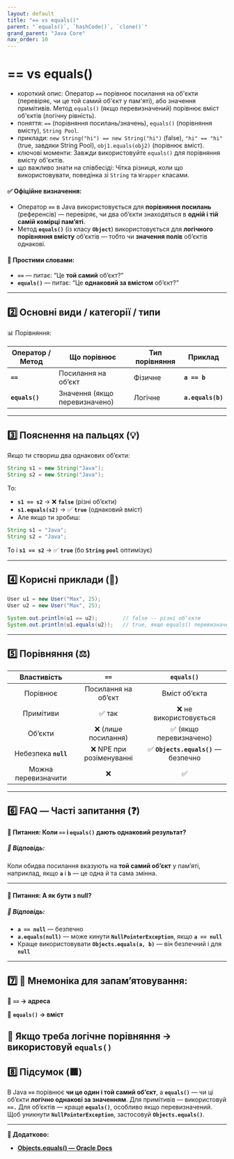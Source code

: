 ```yaml
---
layout: default
title: "== vs equals()"
parent: "`equals()`, `hashCode()`, `clone()`"
grand_parent: "Java Core"
nav_order: 10
---
```


# == vs equals()

*   короткий опис: Оператор `==` порівнює посилання на об'єкти (перевіряє, чи це той самий об'єкт у пам'яті), або значення примітивів. Метод `equals()` (якщо перевизначений) порівнює вміст об'єктів (логічну рівність).
*   поняття: `==` (порівняння посилань/значень), `equals()` (порівняння вмісту), `String Pool`.
*   приклади: `new String("hi") == new String("hi")` (false), `"hi" == "hi"` (true, завдяки String Pool), `obj1.equals(obj2)` (порівнює вміст).
*   ключові моменти: Завжди використовуйте `equals()` для порівняння вмісту об'єктів.
*   що важливо знати на співбесіді: Чітка різниця, коли що використовувати, поведінка зі `String` та `Wrapper` класами.
#### **✅ Офіційне визначення:**

* Оператор **`==`** в Java використовується для **порівняння посилань** (референсів) — перевіряє, чи два об’єкти знаходяться в **одній і тій самій комірці памʼяті**.
* Метод **`equals()`** (із класу **`Object`**) використовується для **логічного порівняння вмісту** об’єктів — тобто чи **значення полів** об’єктів однакові.

#### **🧠 Простими словами:**

* **`==`** — питає: “Це **той самий** обʼєкт?”
* **`equals()`** — питає: “Це **однаковий за вмістом** обʼєкт?”

---

## **2️⃣ Основні види / категорії / типи**

📊 Порівняння:

| Оператор / Метод | Що порівнює | Тип порівняння | Приклад |
| ----- | ----- | ----- | ----- |
| **`==`** | Посилання на обʼєкт | Фізичне | **`a == b`** |
| **`equals()`** | Значення (якщо перевизначено) | Логічне | **`a.equals(b)`** |

---

## **3️⃣ Пояснення на пальцях (💡)**

Якщо ти створиш два однакових обʼєкти:

```java
String s1 = new String("Java");
String s2 = new String("Java");
```
То:

* **`s1 == s2`** → ❌ **`false`** (різні обʼєкти)
* **`s1.equals(s2)`** → ✅ **`true`** (однаковий вміст)
* Але якщо ти зробиш:

```java
String s1 = "Java";
String s2 = "Java";
```
То і **`s1 == s2`** → ✅ **`true`** (бо **`String`** **`pool`** оптимізує)

---

## **4️⃣ Корисні приклади (🧪)**

```java
User u1 = new User("Max", 25);
User u2 = new User("Max", 25);

System.out.println(u1 == u2);        // false -- різні обʼєкти
System.out.println(u1.equals(u2));   // true, якщо equals() перевизначено
```
---

## **5️⃣ Порівняння (⚖️)**

| Властивість | `==` | `equals()` |
| :---: | :---: | :---: |
| Порівнює | Посилання на обʼєкт | Вміст обʼєкта |
| Примітиви | ✅ так | ❌ не використовується |
| Обʼєкти | ❌ (лише посилання) | ✅ (якщо перевизначено) |
| Небезпека **`null`** | ❌ NPE при розіменуванні | ✅ **`Objects.equals()`** — безпечно |
| Можна перевизначити | ❌ | ✅ |

---

## **6️⃣ FAQ — Часті запитання (❓)**

#### **🔹 Питання: Коли `==` і `equals()` дають однаковий результат?**

##### **💬 Відповідь:**

Коли обидва посилання вказують на **той самий об’єкт** у памʼяті, наприклад, якщо **`a`** і **`b`** — це одна й та сама змінна.

---

#### **🔹 Питання: А як бути з null?**

##### **💬 Відповідь:**

* **`a == null`** — безпечно
* **`a.equals(null)`** — може кинути **`NullPointerException`**, якщо **`a == null`**
* Краще використовувати **`Objects.equals(a, b)`** — він безпечний і для **`null`**

---

## **7️⃣ 🧠 Мнемоніка для запам’ятовування:**

📌 **`==` → адреса**

📌 **`equals()` → вміст**

📌 Якщо треба логічне порівняння → використовуй **`equals()`**
---

## **8️⃣ Підсумок (🟩)**

В Java **`==`** порівнює **чи це один і той самий обʼєкт**, а **`equals()`** — чи ці об’єкти **логічно однакові за значенням**. Для примітивів — використовуй **`==.`** Для обʼєктів — краще **`equals()`**, особливо якщо перевизначений. Щоб уникнути **`NullPointerException`**, застосовуй **`Objects.equals()`**.

---

**🔗 Додатково:**

* [**Objects.equals() — Oracle Docs**](https://docs.oracle.com/javase/8/docs/api/java/util/Objects.html#equals-java.lang.Object-java.lang.Object-)